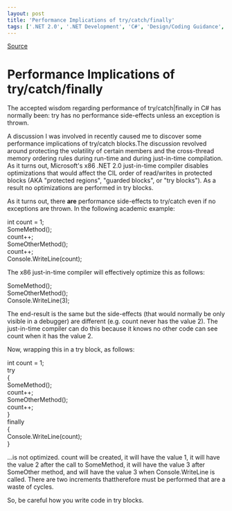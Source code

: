 ```yaml
---
layout: post
title: 'Performance Implications of try/catch/finally'
tags: ['.NET 2.0', '.NET Development', 'C#', 'Design/Coding Guidance', 'msmvps', 'June 2007']
---
```

[Source](http://blogs.msmvps.com/peterritchie/2007/06/22/performance-implications-of-try-catch-finally/ "Permalink to Performance Implications of try/catch/finally")

# Performance Implications of try/catch/finally

The accepted wisdom regarding performance of try/catch|finally in C# has normally been: try has no performance side-effects unless an exception is thrown.

A discussion I was involved in recently caused me to discover some performance implications of try/catch blocks.The discussion revolved around protecting the volatility of certain members and the cross-thread memory ordering rules during run-time and during just-in-time compilation. As it turns out, Microsoft's x86 .NET 2.0 just-in-time compiler disables optimizations that would affect the CIL order of read/writes in protected blocks (AKA "protected regions", "guarded blocks", or "try blocks"). As a result no optimizations are performed in try blocks.

As it turns out, there **are** performance side-effects to try/catch even if no exceptions are thrown. In the following academic example:

 int count = 1;  
 SomeMethod();  
 count++;  
 SomeOtherMethod();  
 count++;  
 Console.WriteLine(count);

The x86 just-in-time compiler will effectively optimize this as follows:

 SomeMethod();  
 SomeOtherMethod();  
 Console.WriteLine(3);

The end-result is the same but the side-effects (that would normally be only visible in a debugger) are different (e.g. count never has the value 2). The just-in-time compiler can do this because it knows no other code can see count when it has the value 2.

Now, wrapping this in a try block, as follows:

 int count = 1;  
 try  
 {  
  SomeMethod();  
  count++;  
  SomeOtherMethod();  
  count++;  
 }  
 finally  
 {  
  Console.WriteLine(count);  
 }

…is not optimized. count will be created, it will have the value 1, it will have the value 2 after the call to SomeMethod, it will have the value 3 after SomeOther method, and will have the value 3 when Console.WriteLine is called. There are two increments thattherefore must be performed that are a waste of cycles.

So, be careful how you write code in try blocks.


